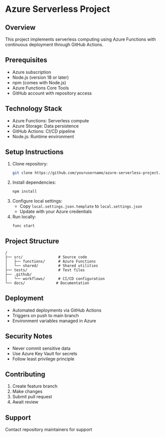 # Azure Serverless Project

## Overview
This project implements serverless computing using Azure Functions with continuous deployment through GitHub Actions.

## Prerequisites
- Azure subscription
- Node.js (version 18 or later)
- npm (comes with Node.js)
- Azure Functions Core Tools
- GitHub account with repository access

## Technology Stack
- Azure Functions: Serverless compute
- Azure Storage: Data persistence
- GitHub Actions: CI/CD pipeline
- Node.js: Runtime environment

## Setup Instructions
1. Clone repository:
   ```bash
   git clone https://github.com/yourusername/azure-serverless-project.git
   ```
2. Install dependencies:
   ```bash
   npm install
   ```
3. Configure local settings:
   - Copy `local.settings.json.template` to `local.settings.json`
   - Update with your Azure credentials
4. Run locally:
   ```bash
   func start
   ```

## Project Structure
```
/
├── src/                # Source code
│   ├── functions/      # Azure Functions
│   └── shared/         # Shared utilities
├── tests/              # Test files
├── .github/
│   └── workflows/      # CI/CD configuration
└── docs/              # Documentation
```

## Deployment
- Automated deployments via GitHub Actions
- Triggers on push to main branch
- Environment variables managed in Azure

## Security Notes
- Never commit sensitive data
- Use Azure Key Vault for secrets
- Follow least privilege principle

## Contributing
1. Create feature branch
2. Make changes
3. Submit pull request
4. Await review

## Support
Contact repository maintainers for support